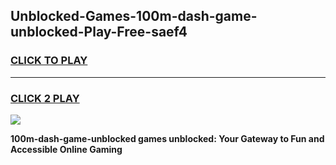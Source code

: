 
## Unblocked-Games-100m-dash-game-unblocked-Play-Free-saef4
<h3>
<a href="https://premium76.site?title=100m-dash-game-unblocked&ref=23A">CLICK TO PLAY</a></h3>
<hr>

<h3>
<a href="https://premium76.site?title=100m-dash-game-unblocked&ref=23A">CLICK 2 PLAY</a>
  
</h3>

<a href="https://premium76.site?title=100m-dash-game-unblocked&ref=23A"><img src="https://clearcache.store/games.png"></a>


**100m-dash-game-unblocked games unblocked: Your Gateway to Fun and Accessible Online Gaming**
